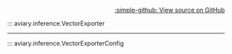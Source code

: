 <div style="text-align: right;" markdown>

[:simple-github: View source on GitHub][GitHub]

  [GitHub]: https://github.com/geospaitial-lab/aviary/blob/main/aviary/inference/tiles_exporter.py

</div>

::: aviary.inference.VectorExporter

---

::: aviary.inference.VectorExporterConfig
